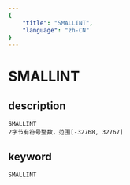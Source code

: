 ```yaml
---
{
    "title": "SMALLINT",
    "language": "zh-CN"
}
---
```


# SMALLINT
## description
    SMALLINT
    2字节有符号整数，范围[-32768, 32767]

## keyword

    SMALLINT
